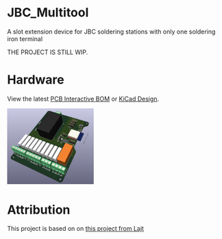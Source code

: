 # JBC_Multitool
A slot extension device for JBC soldering stations with only one soldering iron terminal

THE PROJECT IS STILL WIP.

# Hardware
View the latest [PCB Interactive BOM](https://htmlpreview.github.io/?https://github.com/Tropaion/JBC_Multitool/blob/main/hardware/bom/ibom.html) or [KiCad Design](https://kicanvas.org/?github=https%3A%2F%2Fgithub.com%2FTropaion%2FJBC_Multitool%2Fblob%2Fmain%2Fhardware%2FJBC_Multitool.kicad_prodsada).

<p float="left">
  <img src="https://github.com/Tropaion/JBC_Multitool/blob/main/images/pcb.png?raw=true" width="40%" />
</p>

# Attribution
This project is based on on [this project from Lajt](https://lajtronix.eu/2024/02/08/jbc-3-tool-selector/)
